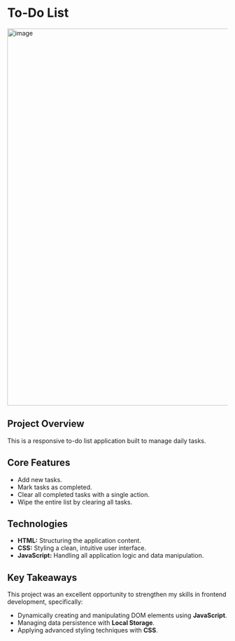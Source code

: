 # To-Do List

<img width="853" height="862" alt="image" src="https://github.com/user-attachments/assets/6c831eb6-30f0-44c8-b87b-3d55177253e2" />


## Project Overview

This is a responsive to-do list application built to manage daily tasks.

## Core Features

* Add new tasks.
* Mark tasks as completed.
* Clear all completed tasks with a single action.
* Wipe the entire list by clearing all tasks.

## Technologies

* **HTML:** Structuring the application content.
* **CSS:** Styling a clean, intuitive user interface.
* **JavaScript:** Handling all application logic and data manipulation.

## Key Takeaways

This project was an excellent opportunity to strengthen my skills in frontend development, specifically:
* Dynamically creating and manipulating DOM elements using **JavaScript**.
* Managing data persistence with **Local Storage**.
* Applying advanced styling techniques with **CSS**.
